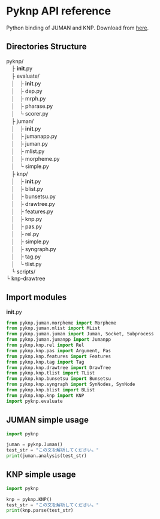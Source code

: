 # Pyknp API reference
Python binding of JUMAN and KNP.
Download from [here](http://nlp.ist.i.kyoto-u.ac.jp/index.php?PyKNP).

## Directories Structure
pyknp/  
　├ __init__.py  
　├ evaluate/  
　│　├ __init__.py  
　│　├ dep.py  
　│　├ mrph.py  
　│　├ pharase.py  
　│　└ scorer.py  
　├ juman/  
　│　├ __init__.py  
　│　├ jumanapp.py  
　│　├ juman.py  
　│　├ mlist.py  
　│　├ morpheme.py  
　│　└ simple.py  
　├ knp/  
　│　├ __init__.py  
　│　├ blist.py  
　│　├ bunsetsu.py  
　│　├ drawtree.py  
　│　├ features.py  
　│　├ knp.py  
　│　├ pas.py  
　│　├ rel.py  
　│　├ simple.py  
　│　├ syngraph.py  
　│　├ tag.py  
　│　└ tlist.py  
　└ scripts/  
     └ knp-drawtree  
	 

## Import modules
__init__.py
```python
from pyknp.juman.morpheme import Morpheme
from pyknp.juman.mlist import MList
from pyknp.juman.juman import Juman, Socket, Subprocess
from pyknp.juman.jumanpp import Jumanpp
from pyknp.knp.rel import Rel
from pyknp.knp.pas import Argument, Pas
from pyknp.knp.features import Features
from pyknp.knp.tag import Tag
from pyknp.knp.drawtree import DrawTree
from pyknp.knp.tlist import TList
from pyknp.knp.bunsetsu import Bunsetsu
from pyknp.knp.syngraph import SynNodes, SynNode
from pyknp.knp.blist import BList
from pyknp.knp.knp import KNP
import pyknp.evaluate
```

## JUMAN simple usage
```python
import pyknp

juman = pyknp.Juman()
test_str = "この文を解析してください。"
print(juman.analysis(test_str)
```

## KNP simple usage
```python
import pyknp

knp = pyknp.KNP()
test_str = "この文を解析してください。"
print(knp.parse(test_str)
```
